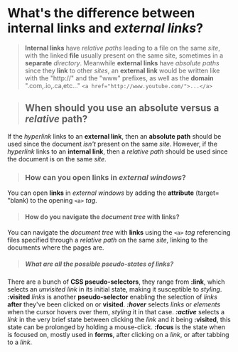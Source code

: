 # What's the difference between **internal links** and **_external links_**?
>**Internal links** have _relative paths_ leading to a file on the same _site_, with the linked **file** usually present on the same site, sometimes in a **separate** _directory_. Meanwhile **external links** have _absolute paths_ since they **link** to other _sites_, an **external link** would be written like with the "http://" and the "www" prefixes, as well as the **domain** ".com,.io,.ca,etc..." ````<a href="http://www.youtube.com/">...</a>````

>## When should you use an **absolute** versus a _relative_ path?
If the _hyperlink_ links to an **external link**, then an **absolute path** should be used since the document _isn't_ present on the same _site_. However, if the _hyperlink_ links to an **internal link**, then a _relative path_ should be used since the document is on the same _site_.

> ### How can you open **links** in _external windows_?
You can open **links** in _external windows_ by adding the **attribute** (target= "blank) to the opening ````<a>```` _tag_.

> #### How do you navigate the _document tree_ with **links**?
You can navigate the _document tree_ with **links** using the ````<a>```` _tag_ referencing files specified through a _relative path_ on the same _site_, linking to the documents where the pages are.

> ##### What are all the possible **pseudo-states** of _links_?
There are a bunch of **CSS pseudo-selectors**, they range from **:link**, which selects an _unvisited link_ in its initial state, making it susceptible to _styling_. **:visited** _links_ is another **pseudo-selector** enabling the selection of _links_ **after** they've been clicked on or **visited**. **_:hover_** selects _links_ or _elements_ when the cursor hovers over them, _styling_ it in that case. **_:active_** selects a _link_ in the very brief state between clicking the _link_ and it being **:visited**, this state can be prolonged by holding a mouse-click. **:focus** is the state when is focused on, mostly used in **forms**, after clicking on a _link_, or after tabbing to a _link_.
